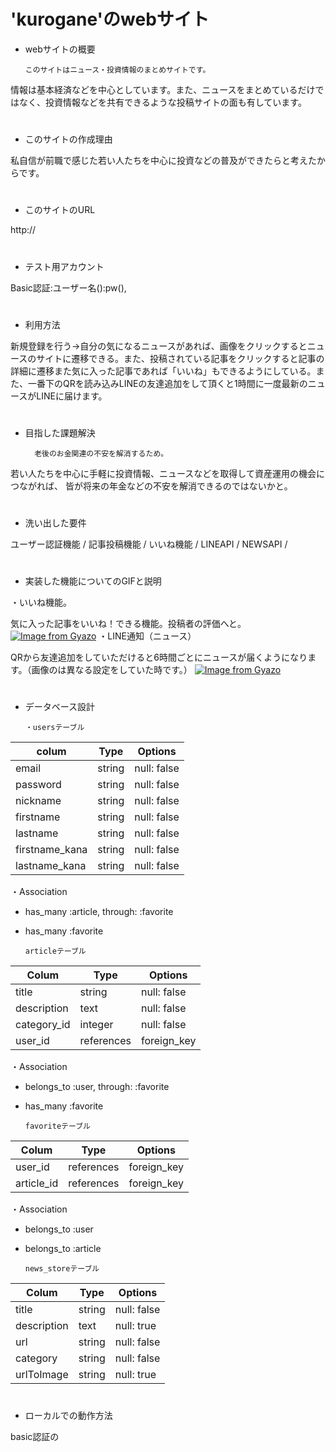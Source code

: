 # 'kurogane'のwebサイト

* webサイトの概要

      このサイトはニュース・投資情報のまとめサイトです。

情報は基本経済などを中心としています。また、ニュースをまとめているだけではなく、投資情報などを共有できるような投稿サイトの面も有しています。
#
* このサイトの作成理由

 私自信が前職で感じた若い人たちを中心に投資などの普及ができたらと考えたからです。
 #
* このサイトのURL

http://
#
* テスト用アカウント

 Basic認証:ユーザー名():pw(),
 #
 * 利用方法

 新規登録を行う→自分の気になるニュースがあれば、画像をクリックするとニュースのサイトに遷移できる。また、投稿されている記事をクリックすると記事の詳細に遷移また気に入った記事であれば「いいね」もできるようにしている。また、一番下のQRを読み込みLINEの友達追加をして頂くと1時間に一度最新のニュースがLINEに届けます。
#
* 目指した課題解決

        老後のお金関連の不安を解消するため。

若い人たちを中心に手軽に投資情報、ニュースなどを取得して資産運用の機会につながれば、
皆が将来の年金などの不安を解消できるのではないかと。
#
* 洗い出した要件

ユーザー認証機能 / 記事投稿機能 / いいね機能 / LINEAPI / NEWSAPI /
#
* 実装した機能についてのGIFと説明

・いいね機能。

気に入った記事をいいね！できる機能。投稿者の評価へと。
[![Image from Gyazo](https://i.gyazo.com/1321b28c7433a70b94f9e914c5b02b02.gif)](https://gyazo.com/1321b28c7433a70b94f9e914c5b02b02)
・LINE通知（ニュース）

QRから友達追加をしていただけると6時間ごとにニュースが届くようになります。（画像のは異なる設定をしていた時です。）
[![Image from Gyazo](https://i.gyazo.com/08d590206e778add71a6fdd75f6113f1.gif)](https://gyazo.com/08d590206e778add71a6fdd75f6113f1)


#
* データベース設計

      ・usersテーブル

| colum          |  Type       | Options      |
| -------------- | ----------- | ------------ |
| email          | string      | null: false  |
| password       | string      | null: false  |
| nickname       | string      | null: false  |
| firstname      | string      | null: false  |
| lastname       | string      | null: false  |
| firstname_kana | string      | null: false  |
| lastname_kana  | string      | null: false  |

  ・Association
 - has_many :article, through: :favorite
 - has_many :favorite

       articleテーブル

| Colum          |  Type       | Options      |
| -------------- | ----------- | ------------ |
| title          | string      | null: false  |
| description    | text        | null: false  |
| category_id    | integer     | null: false  |
| user_id        | references  | foreign_key  |
・Association
 - belongs_to :user, through: :favorite
 - has_many :favorite

       favoriteテーブル
| Colum          |  Type       | Options      |
| -------------- | ----------- | ------------ |
| user_id        | references  | foreign_key  |
| article_id     | references  | foreign_key  |
・Association
 - belongs_to :user
 - belongs_to :article

       news_storeテーブル
| Colum          |  Type       | Options      |
| -------------- | ----------- | ------------ |
| title          | string      | null: false  |
| description    | text        | null: true   |
| url            | string      | null: false  |
| category       | string      | null: false  |
| urlToImage     | string      | null: true   |
#
* ローカルでの動作方法

basic認証の
#